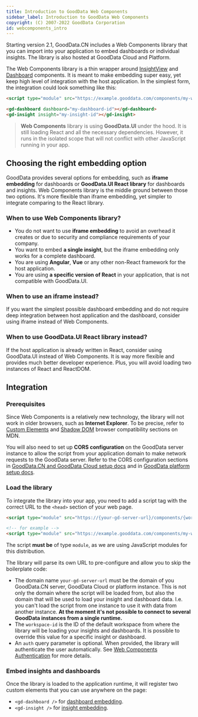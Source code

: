 ```yaml
---
title: Introduction to GoodData Web Components
sidebar_label: Introduction to GoodData Web Components
copyright: (C) 2007-2022 GoodData Corporation
id: webcomponents_intro
---
```


Starting version 2.1, GoodData.CN includes a Web Components library that you can import into your application
to embed dashboards or individual insights. The library is also hosted at GoodData Cloud and Platform.

The Web Components library is a thin wrapper around [InsightView] and [Dashboard] components. It is meant
to make embedding super easy, yet keep high level of integration with the host application. In the simplest form,
the integration could look something like this:

```html
<script type="module" src="https://example.gooddata.com/components/my-workspace-id.js?auth=sso"></script>

<gd-dashboard dashboard="my-dashboard-id"></gd-dashboard>
<gd-insight insight="my-insight-id"></gd-insight>
```

> **Web Components** library is using **GoodData.UI** under the hood. It is still loading React and all
> the necessary dependencies. However, it runs in the isolated scope that will not conflict with other JavaScript
> running in your app.

## Choosing the right embedding option

GoodData provides several options for embedding, such as **iframe embedding** for dashboards or **GoodData.UI React
library** for dashboards and insights. Web Components library is the middle ground between those two options. It's
more flexible than iframe embedding, yet simpler to integrate comparing to the React library. 

### When to use Web Components library?

* You do not want to use **iframe embedding** to avoid an overhead it creates or due to security and compliance requirements of your company.
* You want to embed **a single insight**, but the iframe embedding only works for a complete dashboard.
* You are using **Angular**, **Vue** or any other non-React framework for the host application.
* You are using **a specific version of React** in your application, that is not compatible with GoodData.UI.

### When to use an iframe instead?

If you want the simplest possible dashboard embedding and do not require deep integration between host application
and the dashboard, consider using iframe instead of Web Components.

### When to use GoodData.UI React library instead? 

If the host application is already written in React, consider using GoodData.UI instead of Web Components. It is way more
flexible and provides much better developer experience. Plus, you will avoid loading two instances of React and ReactDOM.

## Integration

### Prerequisites

Since Web Components is a relatively new technology, the library will not work in older browsers, such as
**Internet Explorer**. To be precise, refer to
<a href="https://developer.mozilla.org/en-US/docs/Web/API/CustomElementRegistry#browser_compatibility" target="_blank">Custom Elements</a> and
<a href="https://developer.mozilla.org/en-US/docs/Web/API/ShadowRoot#browser_compatibility" target="_blank">Shadow DOM</a> browser compatibility sections on MDN.

You will also need to set up **CORS configuration** on the GoodData server instance to allow the script from your application
domain to make network requests to the GoodData server. Refer to the CORS configuration sections in [GoodData.CN and
GoodData Cloud setup docs](06_cloudnative__integration.md#step-4-solve-cross-origin-resource-sharing) and in [GoodData
platform setup docs](30_tips__cors.md#enable-cors).

### Load the library

To integrate the library into your app, you need to add a script tag with the correct URL to the `<head>`
section of your web page.

```html
<script type="module" src="https://{your-gd-server-url}/components/{workspace-id}.js?auth=sso"></script>

<!-- for example -->
<script type="module" src="https://example.gooddata.com/components/my-workspace.js?auth=sso"></script>
```

The script **must be** of type `module`, as we are using JavaScript modules for this distribution.

The library will parse its own URL to pre-configure and allow you to skip the boilerplate code:
* The domain name `your-gd-server-url` must be the domain of you GoodData.CN server, GoodData Cloud or platform instance.
    This is not only the domain where the script will be loaded from, but also the domain that will be used to load your
    insight and dashboard data. I.e. you can't load the script from one instance to use it with data from another instance.
    **At the moment it's not possible to connect to several GoodData instances from a single runtime.**
* The `workspace-id` is the ID of the default workspace from where the library will be loading your insights and dashboards.
    It is possible to override this value for a specific insight or dashboard.
* An `auth` query parameter is optional. When provided, the library will authenticate the user automatically.
    See [Web Components Authentication] for more details.

### Embed insights and dashboards

Once the library is loaded to the application runtime, it will register two custom elements that you can use anywhere
on the page:

* `<gd-dashboard />` for [dashboard embedding].
* `<gd-insight />` for [insight embedding].

[InsightView]:10_vis__insight_view.md
[Dashboard]:18_dashboard_component.md
[Web Components Authentication]:19_webcomponents_authentication.md
[dashboard embedding]:19_webcomponents_dashboard.md
[insight embedding]:19_webcomponents_insight.md
